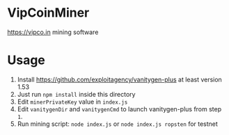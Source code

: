 # VipCoinMiner

https://vipco.in mining software

# Usage

1. Install https://github.com/exploitagency/vanitygen-plus at least version 1.53
2. Just run `npm install` inside this directory
3. Edit `minerPrivateKey` value in `index.js`
4. Edit `vanitygenDir` and `vanitygenCmd` to launch vanitygen-plus from step `1`.
3. Run mining script: `node index.js` or `node index.js ropsten` for testnet
